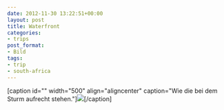 ```yaml
---
date: 2012-11-30 13:22:51+00:00
layout: post
title: Waterfront
categories:
- trips
post_format:
- Bild
tags:
- trip
- south-africa
---
```




[caption id="" width="500" align="aligncenter" caption="Wie die bei dem Sturm aufrecht stehen."][![](http://clemi.ag3r.at/wp-content/uploads/2012/11/wpid-Photo-30.11.2012-1348.jpg)](http://clemi.ag3r.at/wp-content/uploads/2012/11/wpid-Photo-30.11.2012-1348.jpg)[/caption]


